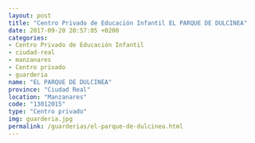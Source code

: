 ```yaml
---
layout: post
title: "Centro Privado de Educación Infantil EL PARQUE DE DULCINEA"
date: 2017-09-20 20:57:05 +0200
categories:
- Centro Privado de Educación Infantil
- ciudad-real
- manzanares
- Centro privado
- guarderia
name: "EL PARQUE DE DULCINEA"
province: "Ciudad Real"
location: "Manzanares"
code: "13012015"
type: "Centro privado"
img: guarderia.jpg
permalink: /guarderias/el-parque-de-dulcinea.html
---
```


